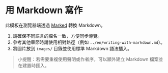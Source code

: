 # 用 Markdown 寫作

此模板在瀏覽器端透過 [Marked](https://marked.js.org/) 轉換 Markdown。

1. 請確保不同語言的檔名一致，方便同步導覽。
2. 參考其他章節時請使用相對路徑（例如 `../en/writing-with-markdown.md`）。
3. 將圖片放到 `images/` 目錄並使用標準 Markdown 語法插入。

> 小提醒：若需要重複使用聲明或作者序，可以額外建立 Markdown 檔案並在建置時匯入。
